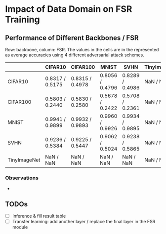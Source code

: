# Impact of Data Domain on FSR Training

## Performance of Different Backbones / FSR
Row: backbone, column: FSR.
The values in the cells are in the represented as average accuracies using 4 different adversarial attack schemes.

|          | CIFAR10  | CIFAR100 | MNIST    | SVHN     |TinyImageNet |
|----------|----------|----------|----------|----------|----------|
| CIFAR10  | 0.8317 / 0.5175  | 0.8315 / 0.4978   |0.8056 / 0.4796    | 0.8289 / 0.4986  | NaN / NaN |
| CIFAR100 | 0.5803 / 0.2440   | 0.5830 / 0.2580   | 0.5678 / 0.2422   | 0.5708 / 0.2361  | NaN / NaN |
| MNIST    | 0.9941 / 0.9899  | 0.9932 / 0.9893  | 0.9960 / 0.9926  | 0.9934 / 0.9895  | NaN / NaN |
| SVHN     | 0.9236 / 0.5384  | 0.9225 / 0.5447  | 0.9062 / 0.5024  | 0.9238 / 0.5865  | NaN / NaN |
| TinyImageNet  | NaN / NaN | NaN / NaN | NaN / NaN | NaN / NaN | NaN / NaN |

### Observations
* 

## TODOs
- [ ] Inference & fill result table
- [ ] Transfer learning: add another layer / replace the final layer in the FSR module